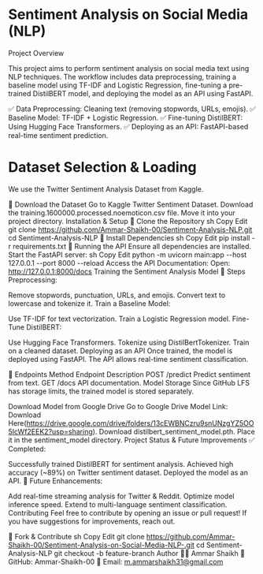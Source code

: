 # Sentiment Analysis on Social Media (NLP)

Project Overview

This project aims to perform sentiment analysis on social media text using NLP techniques. The workflow includes data preprocessing, training a baseline model using TF-IDF and Logistic Regression, fine-tuning a pre-trained DistilBERT model, and deploying the model as an API using FastAPI.

✅ Data Preprocessing: Cleaning text (removing stopwords, URLs, emojis).
✅ Baseline Model: TF-IDF + Logistic Regression.
✅ Fine-tuning DistilBERT: Using Hugging Face Transformers.
✅ Deploying as an API: FastAPI-based real-time sentiment prediction.

# Dataset Selection & Loading
We use the Twitter Sentiment Analysis Dataset from Kaggle.

🔹 Download the Dataset
Go to Kaggle Twitter Sentiment Dataset.
Download the training.1600000.processed.noemoticon.csv file.
Move it into your project directory.
Installation & Setup
🔹 Clone the Repository
sh
Copy
Edit
git clone https://github.com/Ammar-Shaikh-00/Sentiment-Analysis-NLP.git
cd Sentiment-Analysis-NLP
🔹 Install Dependencies
sh
Copy
Edit
pip install -r requirements.txt
🔹 Running the API
Ensure all dependencies are installed.
Start the FastAPI server:
sh
Copy
Edit
python -m uvicorn main:app --host 127.0.0.1 --port 8000 --reload
Access the API Documentation:
Open: http://127.0.0.1:8000/docs
Training the Sentiment Analysis Model
🔹 Steps
Preprocessing:

Remove stopwords, punctuation, URLs, and emojis.
Convert text to lowercase and tokenize it.
Train a Baseline Model:

Use TF-IDF for text vectorization.
Train a Logistic Regression model.
Fine-Tune DistilBERT:

Use Hugging Face Transformers.
Tokenize using DistilBertTokenizer.
Train on a cleaned dataset.
Deploying as an API
Once trained, the model is deployed using FastAPI. The API allows real-time sentiment classification.

🔹 Endpoints
Method	Endpoint	Description
POST	/predict	Predict sentiment from text.
GET	/docs	API documentation.
Model Storage
Since GitHub LFS has storage limits, the trained model is stored separately.

Download Model from Google Drive
Go to Google Drive Model Link: Download Here(https://drive.google.com/drive/folders/13cEWBNCzru9snUNzgYZ5OO5IcWf2EEK2?usp=sharing).
Download distilbert_sentiment_model.pth.
Place it in the sentiment_model directory.
Project Status & Future Improvements
✅ Completed:

Successfully trained DistilBERT for sentiment analysis.
Achieved high accuracy (~89%) on Twitter sentiment dataset.
Deployed the model as an API.
🚀 Future Enhancements:

Add real-time streaming analysis for Twitter & Reddit.
Optimize model inference speed.
Extend to multi-language sentiment classification.
Contributing
Feel free to contribute by opening an issue or pull request! If you have suggestions for improvements, reach out.

🔹 Fork & Contribute
sh
Copy
Edit
git clone https://github.com/Ammar-Shaikh-00/Sentiment-Analysis-on-Social-Media-NLP-.git
cd Sentiment-Analysis-NLP
git checkout -b feature-branch
Author
👨‍💻 Ammar Shaikh
🔗 GitHub: Ammar-Shaikh-00
📧 Email: m.ammarshaikh31@gmail.com
